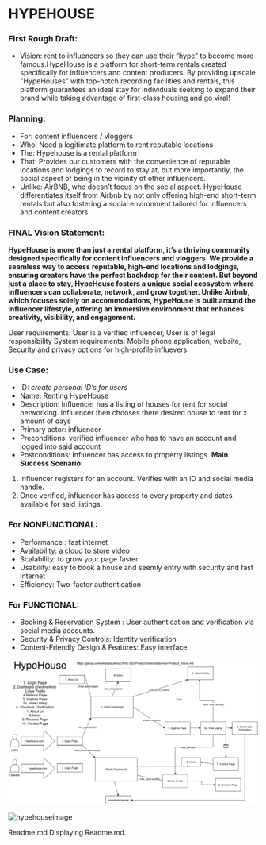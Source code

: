 # HYPEHOUSE

### First Rough Draft:
- Vision: rent to influencers so they can use their “hype” to become more famous.HypeHouse is a platform for short-term rentals created specifically for influencers and content producers. By providing upscale "HypeHouses" with top-notch recording facilities and rentals, this platform guarantees an ideal stay for individuals seeking to expand their brand while taking advantage of first-class housing and go viral!

### Planning:
- For: content influencers / vloggers
- Who: Need a legitimate platform to rent reputable locations
- The: Hypehouse is a rental platform
- That: Provides our customers with the convenience of reputable locations and lodgings to record to stay at, but more importantly, the social aspect of being in the vicinity of other influencers.
- Unlike: AirBNB, who doesn’t focus on the social aspect.
HypeHouse differentiates itself from Airbnb by not only offering high-end short-term rentals but also fostering a social environment tailored for influencers and content creators. 

### FINAL Vision Statement:
**HypeHouse is more than just a rental platform, it’s a thriving community designed specifically for content influencers and vloggers. We provide a seamless way to access reputable, high-end locations and lodgings, ensuring creators have the perfect backdrop for their content. But beyond just a place to stay, HypeHouse fosters a unique social ecosystem where influencers can collaborate, network, and grow together. Unlike Airbnb, which focuses solely on accommodations, HypeHouse is built around the influencer lifestyle, offering an immersive environment that enhances creativity, visibility, and engagement.**



User requirements: User is a verified influencer, User is of legal responsibility
System requirements: Mobile phone application, website, 
Security and privacy options for high-profile influevers.

### Use Case: 
- ID: *create personal ID’s for users*
- Name: Renting HypeHouse
- Description: Influencer has a listing of houses for rent for social networking. Influencer then chooses there desired house to rent for x amount of days
- Primary actor: influencer
- Preconditions: verified influencer who has to have an account and logged into said account
- Postconditions: Influencer has access to property listings.
**Main Success Scenario:** 
1. Influencer registers for an account. Verifies with an ID and social media handle.
2. Once verified, influencer has access to every property and dates available for said listings.


### For NONFUNCTIONAL:
- Performance : fast internet
- Availability: a cloud to store video 
- Scalability: to grow your page faster
- Usability: easy to book a house and seemly entry with security and fast internet
- Efficiency: Two-factor authentication


### For FUNCTIONAL: 
- Booking & Reservation System : User authentication and verification via social media accounts.
- Security & Privacy Controls: Identity verification
- Content-Friendly Design & Features: Easy interface

<img title="Diagram" alt="ss" src="HYPEHOUSE.jpg">


![hypehouseimage](https://www.google.com/imgres?q=hypehouse%20logo&imgurl=https%3A%2F%2Fyt3.googleusercontent.com%2F8xX8K93hqIIL6av3mgiDCVdWQ324k-XiT2XYJvVtU2o30nZKgitE3K7EZ3h4o97rm5ZFC0Hk%3Ds900-c-k-c0x00ffffff-no-rj&imgrefurl=https%3A%2F%2Fwww.youtube.com%2Fc%2FTheHypeHouse&docid=3O8dId5US5pVAM&tbnid=sX3vVKzTN0LEuM&vet=12ahUKEwjo0oHSw7CLAxXBCDQIHToLG4sQM3oECHEQAA..i&w=900&h=900&hcb=2&ved=2ahUKEwjo0oHSw7CLAxXBCDQIHToLG4sQM3oECHEQAA)





Readme.md
Displaying Readme.md.
